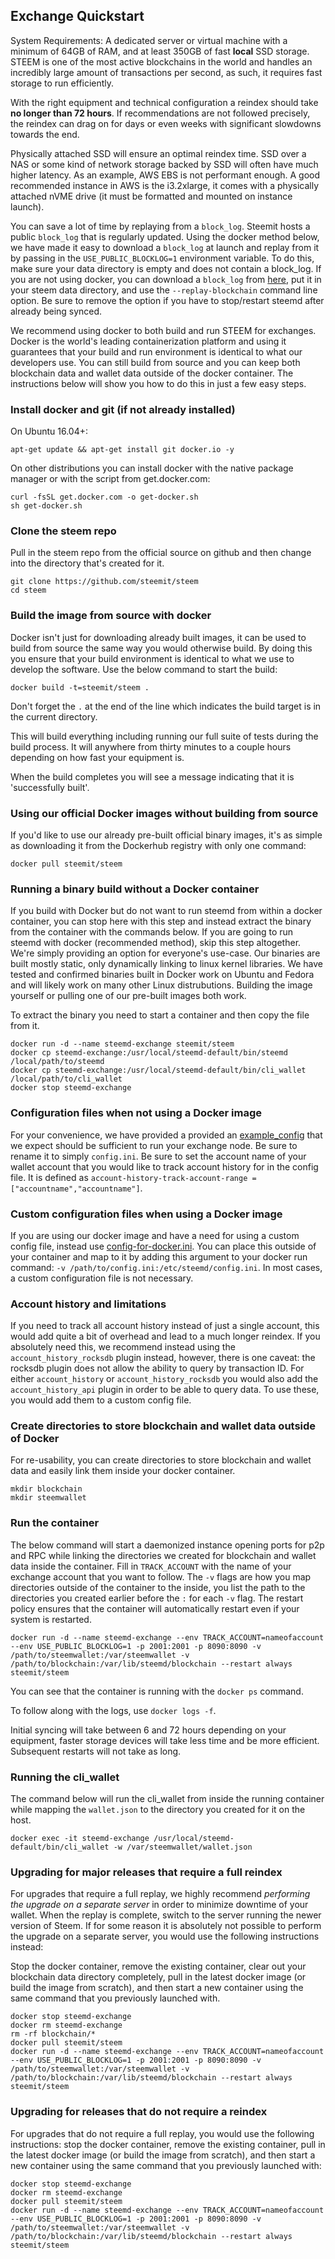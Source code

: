 Exchange Quickstart
-------------------

System Requirements: A dedicated server or virtual machine with a minimum of 64GB of RAM, and at least 350GB of fast **local** SSD storage. STEEM is one of the most active blockchains in the world and handles an incredibly large amount of transactions per second, as such, it requires fast storage to run efficiently.

With the right equipment and technical configuration a reindex should take **no longer than 72 hours**.  If recommendations are not followed precisely, the reindex can drag on for days or even weeks with significant slowdowns towards the end.

Physically attached SSD will ensure an optimal reindex time.  SSD over a NAS or some kind of network storage backed by SSD will often have much higher latency. As an example, AWS EBS is not performant enough. A good recommended instance in AWS is the i3.2xlarge, it comes with a physically attached nVME drive (it must be formatted and mounted on instance launch).

You can save a lot of time by replaying from a `block_log`. Steemit hosts a public `block_log` that is regularly updated. Using the docker method below, we have made it easy to download a `block_log` at launch and replay from it by passing in the `USE_PUBLIC_BLOCKLOG=1` environment variable. To do this, make sure your data directory is empty and does not contain a block_log. If you are not using docker, you can download a `block_log` from [here](https://s3.amazonaws.com/steemit-dev-blockchainstate/block_log-latest), put it in your steem data directory, and use the `--replay-blockchain` command line option. Be sure to remove the option if you have to stop/restart steemd after already being synced.

We recommend using docker to both build and run STEEM for exchanges. Docker is the world's leading containerization platform and using it guarantees that your build and run environment is identical to what our developers use. You can still build from source and you can keep both blockchain data and wallet data outside of the docker container. The instructions below will show you how to do this in just a few easy steps.

### Install docker and git (if not already installed)

On Ubuntu 16.04+:
```
apt-get update && apt-get install git docker.io -y
```

On other distributions you can install docker with the native package manager or with the script from get.docker.com:
```
curl -fsSL get.docker.com -o get-docker.sh
sh get-docker.sh
```

### Clone the steem repo

Pull in the steem repo from the official source on github and then change into the directory that's created for it.
```
git clone https://github.com/steemit/steem
cd steem
```

### Build the image from source with docker

Docker isn't just for downloading already built images, it can be used to build from source the same way you would otherwise build. By doing this you ensure that your build environment is identical to what we use to develop the software. Use the below command to start the build:

```
docker build -t=steemit/steem .
```

Don't forget the `.` at the end of the line which indicates the build target is in the current directory.

This will build everything including running our full suite of tests during the build process. It will anywhere from thirty minutes to a couple hours depending on how fast your equipment is.

When the build completes you will see a message indicating that it is 'successfully built'.

### Using our official Docker images without building from source

If you'd like to use our already pre-built official binary images, it's as simple as downloading it from the Dockerhub registry with only one command:

```
docker pull steemit/steem
```

### Running a binary build without a Docker container

If you build with Docker but do not want to run steemd from within a docker container, you can stop here with this step and instead extract the binary from the container with the commands below. If you are going to run steemd with docker (recommended method), skip this step altogether. We're simply providing an option for everyone's use-case. Our binaries are built mostly static, only dynamically linking to linux kernel libraries. We have tested and confirmed binaries built in Docker work on Ubuntu and Fedora and will likely work on many other Linux distrubutions. Building the image yourself or pulling one of our pre-built images both work.

To extract the binary you need to start a container and then copy the file from it.

```
docker run -d --name steemd-exchange steemit/steem
docker cp steemd-exchange:/usr/local/steemd-default/bin/steemd /local/path/to/steemd
docker cp steemd-exchange:/usr/local/steemd-default/bin/cli_wallet /local/path/to/cli_wallet
docker stop steemd-exchange
```

### Configuration files when not using a Docker image

For your convenience, we have provided a provided an [example\_config](example\_config.ini) that we expect should be sufficient to run your exchange node. Be sure to rename it to simply `config.ini`. Be sure to set the account name of your wallet account that you would like to track account history for in the config file. It is defined as `account-history-track-account-range = ["accountname","accountname"]`.

### Custom configuration files when using a Docker image

If you are using our docker image and have a need for using a custom config file, instead use [config-for-docker.ini](https://github.com/steemit/steem/blob/master/contrib/config-for-docker.ini). You can place this outside of your container and map to it by adding this argument to your docker run command: `-v /path/to/config.ini:/etc/steemd/config.ini`. In most cases, a custom configuration file is not necessary.

### Account history and limitations

If you need to track all account history instead of just a single account, this would add quite a bit of overhead and lead to a much longer reindex. If you absolutely need this, we recommend instead using the `account_history_rocksdb` plugin instead, however, there is one caveat: the rocksdb plugin does not allow the ability to query by transaction ID. For either `account_history` or `account_history_rocksdb` you would also add the `account_history_api` plugin in order to be able to query data. To use these, you would add them to a custom config file.

### Create directories to store blockchain and wallet data outside of Docker

For re-usability, you can create directories to store blockchain and wallet data and easily link them inside your docker container.

```
mkdir blockchain
mkdir steemwallet
```

### Run the container

The below command will start a daemonized instance opening ports for p2p and RPC  while linking the directories we created for blockchain and wallet data inside the container. Fill in `TRACK_ACCOUNT` with the name of your exchange account that you want to follow. The `-v` flags are how you map directories outside of the container to the inside, you list the path to the directories you created earlier before the `:` for each `-v` flag. The restart policy ensures that the container will automatically restart even if your system is restarted.

```
docker run -d --name steemd-exchange --env TRACK_ACCOUNT=nameofaccount --env USE_PUBLIC_BLOCKLOG=1 -p 2001:2001 -p 8090:8090 -v /path/to/steemwallet:/var/steemwallet -v /path/to/blockchain:/var/lib/steemd/blockchain --restart always steemit/steem
```

You can see that the container is running with the `docker ps` command.

To follow along with the logs, use `docker logs -f`.

Initial syncing will take between 6 and 72 hours depending on your equipment, faster storage devices will take less time and be more efficient. Subsequent restarts will not take as long.

### Running the cli_wallet

The command below will run the cli_wallet from inside the running container while mapping the `wallet.json` to the directory you created for it on the host.

```
docker exec -it steemd-exchange /usr/local/steemd-default/bin/cli_wallet -w /var/steemwallet/wallet.json
```

### Upgrading for major releases that require a full reindex

For upgrades that require a full replay, we highly recommend *performing the upgrade on a separate server* in order to minimize downtime of your wallet. When the replay is complete, switch to the server running the newer version of Steem. If for some reason it is absolutely not possible to perform the upgrade on a separate server, you would use the following instructions instead:

Stop the docker container, remove the existing container, clear out your blockchain data directory completely, pull in the latest docker image (or build the image from scratch), and then start a new container using the same command that you previously launched with.

```
docker stop steemd-exchange
docker rm steemd-exchange
rm -rf blockchain/*
docker pull steemit/steem
docker run -d --name steemd-exchange --env TRACK_ACCOUNT=nameofaccount --env USE_PUBLIC_BLOCKLOG=1 -p 2001:2001 -p 8090:8090 -v /path/to/steemwallet:/var/steemwallet -v /path/to/blockchain:/var/lib/steemd/blockchain --restart always steemit/steem
```

### Upgrading for releases that do not require a reindex

For upgrades that do not require a full replay, you would use the following instructions: stop the docker container, remove the existing container, pull in the latest docker image (or build the image from scratch), and then start a new container using the same command that you previously launched with:

```
docker stop steemd-exchange
docker rm steemd-exchange
docker pull steemit/steem
docker run -d --name steemd-exchange --env TRACK_ACCOUNT=nameofaccount --env USE_PUBLIC_BLOCKLOG=1 -p 2001:2001 -p 8090:8090 -v /path/to/steemwallet:/var/steemwallet -v /path/to/blockchain:/var/lib/steemd/blockchain --restart always steemit/steem
```